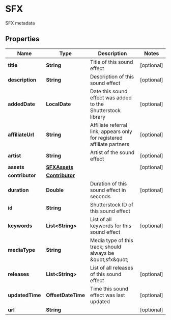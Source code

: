 

# SFX

SFX metadata

## Properties

| Name | Type | Description | Notes |
|------------ | ------------- | ------------- | -------------|
|**title** | **String** | Title of this sound effect |  [optional] |
|**description** | **String** | Description of this sound effect |  [optional] |
|**addedDate** | **LocalDate** | Date this sound effect was added to the Shutterstock library |  [optional] |
|**affiliateUrl** | **String** | Affiliate referral link; appears only for registered affiliate partners |  [optional] |
|**artist** | **String** | Artist of the sound effect |  [optional] |
|**assets** | [**SFXAssets**](SFXAssets.md) |  |  [optional] |
|**contributor** | [**Contributor**](Contributor.md) |  |  |
|**duration** | **Double** | Duration of this sound effect in seconds |  [optional] |
|**id** | **String** | Shutterstock ID of this sound effect |  |
|**keywords** | **List&lt;String&gt;** | List of all keywords for this sound effect |  [optional] |
|**mediaType** | **String** | Media type of this track; should always be \&quot;sfx\&quot; |  |
|**releases** | **List&lt;String&gt;** | List of all releases of this sound effect |  [optional] |
|**updatedTime** | **OffsetDateTime** | Time this sound effect was last updated |  [optional] |
|**url** | **String** |  |  [optional] |



